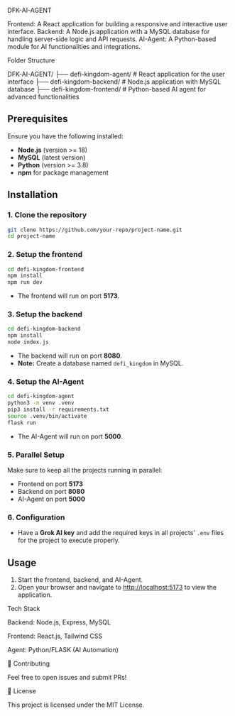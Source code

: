DFK-AI-AGENT

Frontend: A React application for building a responsive and interactive user interface. Backend: A Node.js application with a MySQL database for handling server-side logic and API requests. 
AI-Agent: A Python-based module for AI functionalities and integrations.

Folder Structure

DFK-AI-AGENT/
  ├── defi-kingdom-agent/ # React application for the user interface
  ├── defi-kingdom-backend/ # Node.js application with MySQL database
  ├── defi-kingdom-frontend/ # Python-based AI agent for advanced functionalities

## Prerequisites

Ensure you have the following installed:
- **Node.js** (version >= 18)
- **MySQL** (latest version)
- **Python** (version >= 3.8)
- **npm** for package management

## Installation

### 1. Clone the repository
```bash
git clone https://github.com/your-repo/project-name.git
cd project-name
```

### 2. Setup the frontend
```bash
cd defi-kingdom-frontend
npm install
npm run dev
```
- The frontend will run on port **5173**.

### 3. Setup the backend
```bash
cd defi-kingdom-backend
npm install
node index.js
```
- The backend will run on port **8080**.
- **Note:** Create a database named `defi_kingdom` in MySQL.

### 4. Setup the AI-Agent
```bash
cd defi-kingdom-agent
python3 -m venv .venv
pip3 install -r requirements.txt
source .venv/bin/activate
flask run
```
- The AI-Agent will run on port **5000**.

### 5. Parallel Setup
Make sure to keep all the projects running in parallel:
- Frontend on port **5173**
- Backend on port **8080**
- AI-Agent on port **5000**

### 6. Configuration
- Have a **Grok AI key** and add the required keys in all projects' `.env` files for the project to execute properly.

## Usage

1. Start the frontend, backend, and AI-Agent.
2. Open your browser and navigate to [http://localhost:5173](http://localhost:5173) to view the application.

Tech Stack

Backend: Node.js, Express, MySQL

Frontend: React.js, Tailwind CSS

Agent: Python/FLASK (AI Automation)

🤝 Contributing

Feel free to open issues and submit PRs!

📜 License

This project is licensed under the MIT License.

